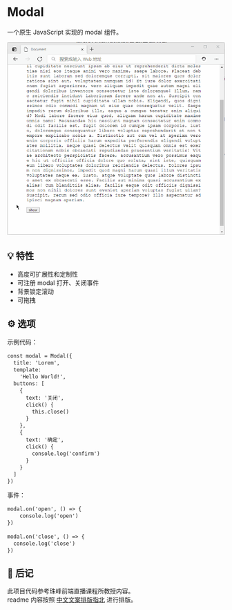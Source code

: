 # Modal

一个原生 JavaScript 实现的 modal 组件。

![demo](/assets/demo.gif)

## 💡 特性

- 高度可扩展性和定制性
- 可注册 modal 打开、关闭事件
- 背景锁定滚动
- 可拖拽

## ⚙️ 选项

示例代码：

```
const modal = Modal({
  title: 'Lorem',
  template:
    'Hello World!',
  buttons: [
    {
      text: '关闭',
      click() {
        this.close()
      }
    },
    {
      text: '确定',
      click() {
        console.log('confirm')
      }
    }
  ]
})
```

事件：

```
modal.on('open', () => {
    console.log('open')
})

modal.on('close', () => {
  console.log('close')
})
```

## 📝 后记

此项目代码参考珠峰前端直播课程所教授内容。  
readme 内容按照 [中文文案排版指北](https://github.com/sparanoid/chinese-copywriting-guidelines) 进行排版。
